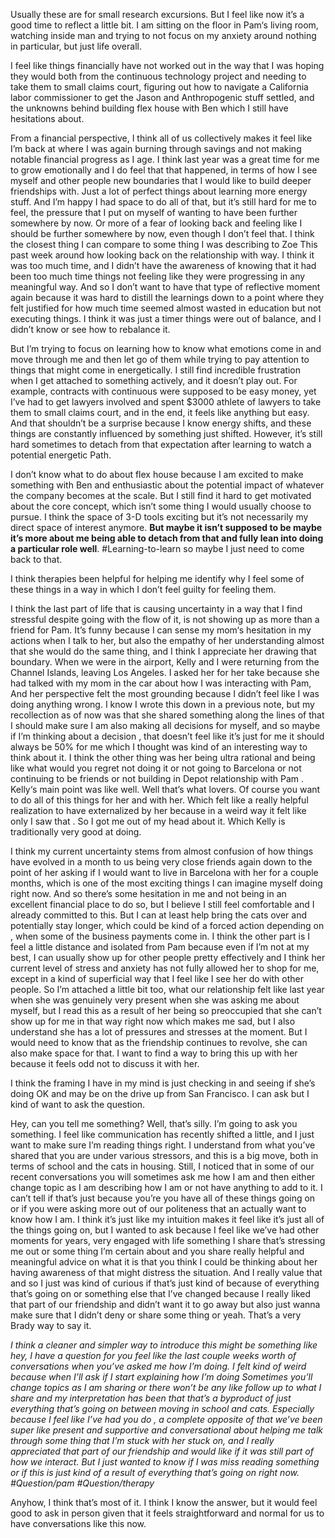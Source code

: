 
Usually these are for small research excursions. But I feel like now it’s a good time to reflect a little bit. I am sitting on the floor in Pam‘s living room, watching inside man and trying to not focus on my anxiety around nothing in particular, but just life overall.

I feel like things financially have not worked out in the way that I was hoping they would both from the continuous technology project and needing to take them to small claims court, figuring out how to navigate a California labor commissioner to get the Jason and Anthropogenic stuff settled, and the unknowns behind building flex house with Ben which I still have hesitations about. 

From a financial perspective, I think all of us collectively makes it feel like I’m back at where I was again burning through savings and not making notable financial progress as I age. I think last year was a great time for me to grow emotionally and I do feel that that happened, in terms of how I see myself and other people new boundaries that I would like to build deeper friendships with. Just a lot of perfect things about learning more energy stuff. And I’m happy I had space to do all of that, but it’s still hard for me to feel, the pressure that I put on myself of wanting to have been further somewhere by now. Or more of a fear of looking back and feeling like I should be further somewhere by now, even though I don’t feel that. I think the closest thing I can compare to some thing I was describing to Zoe  This past week around how looking back on the relationship with way. I think it was too much time, and I didn’t have the awareness of knowing that it had been too much time things not feeling like they were progressing in any meaningful way. And so I don’t want to have that type of reflective moment again because it was hard to distill the learnings down to a point where they felt justified for how much time seemed almost wasted in education but not executing things. I think it was just a timer things were out of balance, and I didn’t know or see how to rebalance it. 

But I’m trying to focus on learning how to know what emotions come in and move through me and then let go of them while trying to pay attention to things that might come in energetically. I still find incredible frustration when I get attached to something actively, and it doesn’t play out. For example, contracts with continuous were supposed to be easy money, yet I’ve had to get lawyers involved and spent $3000 athlete of lawyers to take them to small claims court, and in the end, it feels like anything but easy. And that shouldn’t be a surprise because I know energy shifts, and these things are constantly influenced by something just shifted. However, it’s still hard sometimes to detach from that expectation after learning to watch a potential energetic Path. 


I don’t know what to do about flex house because I am excited to make something with Ben and enthusiastic about the potential impact of whatever the company becomes at the scale. But I still find it hard to get motivated about the core concept, which isn’t some thing I would usually choose to pursue. I think the space of 3-D tools exciting but it’s not necessarily my direct space of interest anymore. **But maybe it isn’t supposed to be maybe it’s more about me being able to detach from that and fully lean into doing a particular role well**. #Learning-to-learn  so maybe I just need to come back to that.

I think therapies been helpful for helping me identify why I feel some of these things in a way in which I don’t feel guilty for feeling them.

I think the last part of life that is causing uncertainty in a way that I find stressful despite going with the flow of it, is not showing up as more than a friend for Pam. It’s funny because I can sense my mom‘s hesitation in my actions when I talk to her, but also the empathy of her understanding almost that she would do the same thing, and I think I appreciate her drawing that boundary. When we were in the airport, Kelly and I were returning from the Channel Islands, leaving Los Angeles. I asked her for her take because she had talked with my mom in the car about how I was interacting with Pam, And her perspective felt the most grounding because I didn’t feel like I was doing anything wrong. I know I wrote this down in a previous note, but my recollection as of now was that she shared something along the lines of that I should make sure I am also making all decisions for myself, and so maybe if I’m thinking about a decision , that doesn’t feel like it’s just for me it should always be 50% for me which I thought was kind of an interesting way to think about it. I think the other thing was her being ultra rational and being like what would you regret not doing it or not going to Barcelona or not continuing to be friends or not building in Depot relationship with Pam . Kelly‘s main point was like well. Well that’s what lovers. Of course you want to do all of this things for her and with her. Which felt like a really helpful realization to have externalized by her because in a weird way it felt like only I saw that . So I got me out of my head about it. Which Kelly is traditionally very good at doing. 

I think my current uncertainty stems from almost confusion of how things have evolved in a month to us being very close friends again down to the point of her asking if I would want to live in Barcelona with her for a couple months, which is one of the most exciting things I can imagine myself doing right now. And so there’s some hesitation in me and not being in an excellent financial place to do so, but I believe I still feel comfortable and I already committed to this. But I can at least help bring the cats over and potentially stay longer, which could be kind of a forced action depending on , when some of the business payments come in. I think the other part is I feel a little distance and isolated from Pam because even if I’m not at my best, I can usually show up for other people pretty effectively and I think her current level of stress and anxiety has not fully allowed her to shop for me, except in a kind of superficial way that I feel like I see her do with other people. So I’m attached a little bit too, what our relationship felt like last year when she was genuinely very present when she was asking me about myself, but I read this as a result of her being so preoccupied that she can’t show up for me in that way right now which makes me sad, but I also understand she has a lot of pressures and stresses at the moment.  But I would need to know that as the friendship continues to revolve, she can also make space for that. I want to find a way to bring this up with her because it feels odd not to discuss it with her.

I think the framing I have in my mind is just checking in and seeing if she’s doing OK and may be on the drive up from San Francisco. I can ask but I kind of want to ask the question.

Hey, can you tell me something? Well, that’s silly. I’m going to ask you something. I feel like communication has recently shifted a little, and I just want to make sure I’m reading things right. I understand from what you’ve shared that you are under various stressors, and this is a big move, both in terms of school and the cats in housing. Still, I noticed that in some of our recent conversations you will sometimes ask me how I am and then either change topic as I am describing how I am or not have anything to add to it. I can’t tell if that’s just because you’re you have all of these things going on or if you were asking more out of our politeness that an actually want to know how I am. I think it’s just like my intuition makes it feel like it’s just all of the things going on, but I wanted to ask because I feel like we’ve had other moments for years, very engaged with life something I share that’s stressing me out or some thing I’m certain about and you share really helpful and meaningful advice on what it is that you think I could be thinking about her having awareness of that might distress the situation. And I really value that and so I just was kind of curious if that’s just kind of because of everything that’s going on or something else that I’ve changed because I really liked that part of our friendship and  didn’t want it to go away but also just wanna make sure that I didn’t deny or share some thing or yeah. That’s a very Brady way to say it. 

*I think a cleaner and simpler way to introduce this might be something like hey, I have a question for you feel like the last couple weeks worth of conversations when you’ve asked me how I’m doing. I felt kind of weird because when I’ll ask if I start explaining how I’m doing Sometimes you’ll change topics as I am sharing or there won’t be any like follow up to what I share and my interpretation has been that that’s a byproduct of just everything that’s going on between moving in school and cats. Especially because I feel like I’ve had you do , a complete opposite of that we’ve been super like present and supportive and conversational about helping me talk through some thing that I’m stuck with her stuck on, and I really appreciated that part of our friendship and would like if it was still part of how we interact. But I just wanted to know if I was miss reading something or  if this is just kind of a result of everything that’s going on right now. #Question/pam #Question/therapy*

Anyhow, I think that’s most of it. I think I know the answer, but it would feel good to ask in person given that it feels straightforward and normal for us to have conversations like this now.
